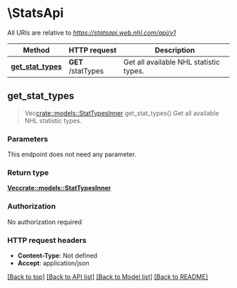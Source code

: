 # \StatsApi

All URIs are relative to *https://statsapi.web.nhl.com/api/v1*

Method | HTTP request | Description
------------- | ------------- | -------------
[**get_stat_types**](StatsApi.md#get_stat_types) | **GET** /statTypes | Get all available NHL statistic types.



## get_stat_types

> Vec<crate::models::StatTypesInner> get_stat_types()
Get all available NHL statistic types.

### Parameters

This endpoint does not need any parameter.

### Return type

[**Vec<crate::models::StatTypesInner>**](StatTypes_inner.md)

### Authorization

No authorization required

### HTTP request headers

- **Content-Type**: Not defined
- **Accept**: application/json

[[Back to top]](#) [[Back to API list]](../README.md#documentation-for-api-endpoints) [[Back to Model list]](../README.md#documentation-for-models) [[Back to README]](../README.md)

